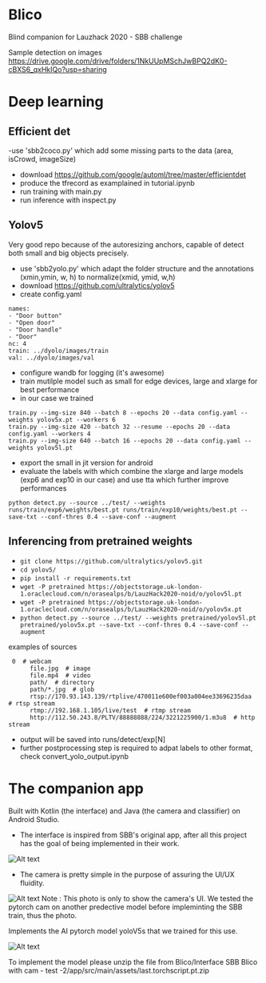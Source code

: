 # Blico
Blind companion for Lauzhack 2020 - SBB challenge

Sample detection on images
https://drive.google.com/drive/folders/1NkUUpMSchJwBPQ2dK0-cBXS6_qxHkIQo?usp=sharing

# Deep learning 

## Efficient det 
-use 'sbb2coco.py' which add some missing parts to the data (area, isCrowd, imageSize)
- download https://github.com/google/automl/tree/master/efficientdet
- produce the tfrecord as examplained in tutorial.ipynb
- run training with main.py 
 - run inference with inspect.py
 
 
 ## Yolov5
 
 Very good repo because of the autoresizing anchors, capable of detect both small and big objects precisely.
 
- use 'sbb2yolo.py' which adapt the folder structure and the annotations (xmin,ymin, w, h) to normalize(xmid, ymid, w,h)
- download https://github.com/ultralytics/yolov5
- create config.yaml
```
names:
- "Door button"
- "Open door"
- "Door handle"
- "Door"
nc: 4
train: ../dyolo/images/train
val: ../dyolo/images/val
```
- configure wandb for logging (it's awesome)
- train mutilple model such as small for edge devices, large and xlarge for best performance 
- in our case we trained
```
train.py --img-size 840 --batch 8 --epochs 20 --data config.yaml --weights yolov5x.pt --workers 6
train.py --img-size 420 --batch 32 --resume --epochs 20 --data config.yaml --workers 4
train.py --img-size 640 --batch 16 --epochs 20 --data config.yaml --weights yolov5l.pt
```
- export the small in jit version for android
- evaluate the labels with which combine the xlarge and large models (exp6 and exp10 in our case) and use tta which further improve performances
```
python detect.py --source ../test/ --weights runs/train/exp6/weights/best.pt runs/train/exp10/weights/best.pt --save-txt --conf-thres 0.4 --save-conf --augment
 ```
 
## Inferencing from pretrained weights

- `git clone https://github.com/ultralytics/yolov5.git`
- `cd yolov5/`
- `pip install -r requirements.txt`
- `wget -P pretrained https://objectstorage.uk-london-1.oraclecloud.com/n/orasealps/b/LauzHack2020-noid/o/yolov5l.pt`
- `wget -P pretrained https://objectstorage.uk-london-1.oraclecloud.com/n/orasealps/b/LauzHack2020-noid/o/yolov5x.pt`
- `python detect.py --source ../test/ --weights pretrained/yolov5l.pt pretrained/yolov5x.pt --save-txt --conf-thres 0.4 --save-conf --augment`

examples of sources

```
 0  # webcam
      file.jpg  # image 
      file.mp4  # video
      path/  # directory
      path/*.jpg  # glob
      rtsp://170.93.143.139/rtplive/470011e600ef003a004ee33696235daa  # rtsp stream
      rtmp://192.168.1.105/live/test  # rtmp stream
      http://112.50.243.8/PLTV/88888888/224/3221225900/1.m3u8  # http stream
```

- output will be saved into runs/detect/exp[N]
- further postprocessing step is required to adpat labels to other format, check convert_yolo_output.ipynb

# The companion app

Built with Kotlin (the interface) and Java (the camera and classifier) on Android Studio.

- The interface is inspired from SBB's original app, after all this project has the goal of being implemented in their work.

![Alt text](doc/6ce3fc45-46a5-445a-909a-6615519a606d.jpg)

- The camera is pretty simple in the purpose of assuring the UI/UX fluidity. 

![Alt text](doc/669277df-1148-4d87-b28b-d1a834641fcd.jpg)
Note : This photo is only to show the camera's UI. We tested the pytorch cam on another predective model before impleminting the SBB train, thus the photo.

Implements the AI pytorch model yoloV5s that we trained for this use.

![Alt text](doc/screen.PNG)

To implement the model please unzip the file from Blico/Interface SBB Blico with cam - test -2/app/src/main/assets/last.torchscript.pt.zip

